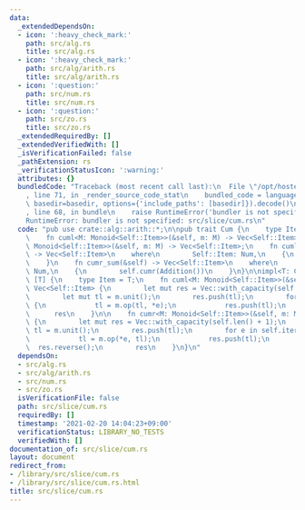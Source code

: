```yaml
---
data:
  _extendedDependsOn:
  - icon: ':heavy_check_mark:'
    path: src/alg.rs
    title: src/alg.rs
  - icon: ':heavy_check_mark:'
    path: src/alg/arith.rs
    title: src/alg/arith.rs
  - icon: ':question:'
    path: src/num.rs
    title: src/num.rs
  - icon: ':question:'
    path: src/zo.rs
    title: src/zo.rs
  _extendedRequiredBy: []
  _extendedVerifiedWith: []
  _isVerificationFailed: false
  _pathExtension: rs
  _verificationStatusIcon: ':warning:'
  attributes: {}
  bundledCode: "Traceback (most recent call last):\n  File \"/opt/hostedtoolcache/Python/3.9.1/x64/lib/python3.9/site-packages/onlinejudge_verify/documentation/build.py\"\
    , line 71, in _render_source_code_stat\n    bundled_code = language.bundle(stat.path,\
    \ basedir=basedir, options={'include_paths': [basedir]}).decode()\n  File \"/opt/hostedtoolcache/Python/3.9.1/x64/lib/python3.9/site-packages/onlinejudge_verify/languages/user_defined.py\"\
    , line 68, in bundle\n    raise RuntimeError('bundler is not specified: {}'.format(path.as_posix()))\n\
    RuntimeError: bundler is not specified: src/slice/cum.rs\n"
  code: "pub use crate::alg::arith::*;\n\npub trait Cum {\n    type Item: Copy;\n\
    \    fn cuml<M: Monoid<Self::Item>>(&self, m: M) -> Vec<Self::Item>;\n    fn cumr<M:\
    \ Monoid<Self::Item>>(&self, m: M) -> Vec<Self::Item>;\n    fn cuml_sum(&self)\
    \ -> Vec<Self::Item>\n    where\n        Self::Item: Num,\n    {\n        self.cuml(Addition())\n\
    \    }\n    fn cumr_sum(&self) -> Vec<Self::Item>\n    where\n        Self::Item:\
    \ Num,\n    {\n        self.cumr(Addition())\n    }\n}\n\nimpl<T: Copy> Cum for\
    \ [T] {\n    type Item = T;\n    fn cuml<M: Monoid<Self::Item>>(&self, m: M) ->\
    \ Vec<Self::Item> {\n        let mut res = Vec::with_capacity(self.len() + 1);\n\
    \        let mut tl = m.unit();\n        res.push(tl);\n        for e in self\
    \ {\n            tl = m.op(tl, *e);\n            res.push(tl);\n        }\n  \
    \      res\n    }\n\n    fn cumr<M: Monoid<Self::Item>>(&self, m: M) -> Vec<Self::Item>\
    \ {\n        let mut res = Vec::with_capacity(self.len() + 1);\n        let mut\
    \ tl = m.unit();\n        res.push(tl);\n        for e in self.iter().rev() {\n\
    \            tl = m.op(*e, tl);\n            res.push(tl);\n        }\n      \
    \  res.reverse();\n        res\n    }\n}\n"
  dependsOn:
  - src/alg.rs
  - src/alg/arith.rs
  - src/num.rs
  - src/zo.rs
  isVerificationFile: false
  path: src/slice/cum.rs
  requiredBy: []
  timestamp: '2021-02-20 14:04:23+09:00'
  verificationStatus: LIBRARY_NO_TESTS
  verifiedWith: []
documentation_of: src/slice/cum.rs
layout: document
redirect_from:
- /library/src/slice/cum.rs
- /library/src/slice/cum.rs.html
title: src/slice/cum.rs
---
```

